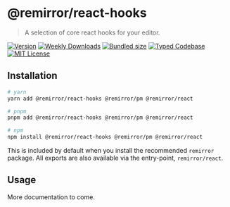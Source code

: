 # @remirror/react-hooks

> A selection of core react hooks for your editor.

[![Version][version]][npm] [![Weekly Downloads][downloads-badge]][npm] [![Bundled size][size-badge]][size] [![Typed Codebase][typescript]](#) [![MIT License][license]](#)

[version]: https://flat.badgen.net/npm/v/@remirror/react-hooks/next
[npm]: https://npmjs.com/package/@remirror/react-hooks/v/next
[license]: https://flat.badgen.net/badge/license/MIT/purple
[size]: https://bundlephobia.com/result?p=@remirror/react-hooks
[size-badge]: https://flat.badgen.net/bundlephobia/minzip/@remirror/react-hooks
[typescript]: https://flat.badgen.net/badge/icon/TypeScript?icon=typescript&label
[downloads-badge]: https://badgen.net/npm/dw/@remirror/react-hooks/red?icon=npm

## Installation

```bash
# yarn
yarn add @remirror/react-hooks @remirror/pm @remirror/react

# pnpm
pnpm add @remirror/react-hooks @remirror/pm @remirror/react

# npm
npm install @remirror/react-hooks @remirror/pm @remirror/react
```

This is included by default when you install the recommended `remirror` package. All exports are also available via the entry-point, `remirror/react`.

## Usage

More documentation to come.
